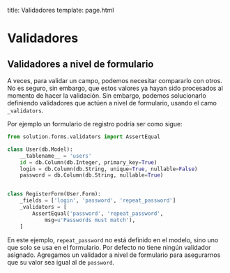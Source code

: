 title: Validadores
template: page.html


# Validadores




## Validadores a nivel de formulario

A veces, para validar un campo, podemos necesitar compararlo con otros. No es seguro, sin embargo, que estos valores ya hayan sido procesados al momento de hacer la validación. Sin embargo, podemos solucionarlo definiendo validadores que actúen a nivel de formulario, usando el camo `_validators`.

Por ejemplo un formulario de registro podría ser como sigue:

```python
from solution.forms.validators import AssertEqual

class User(db.Model):
    __tablename__ = 'users'
    id = db.Column(db.Integer, primary_key=True)
    login = db.Column(db.String, unique=True, nullable=False)
    password = db.Column(db.String, nullable=True)


class RegisterForm(User.Form):
    _fields = ['login', 'password', 'repeat_password']
    _validators = [
        AssertEqual('password', 'repeat_password',
            msg=u'Passwords must match'),
    ]
```

En este ejemplo, `repeat_password` no está definido en el modelo, sino uno que solo se usa en el formulario. Por defecto no tiene ningún validador asignado. Agregamos un validador a nivel de formulario para asegurarnos que su valor sea igual al de `password`.
